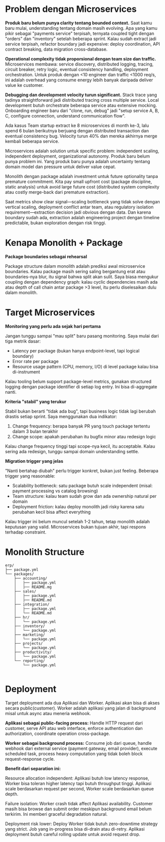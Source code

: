 # Problem dengan Microservices

**Produk baru belum punya clarity tentang bounded context.** Saat kamu baru mulai, understanding tentang domain masih evolving. Apa yang kamu pikir sebagai "payments service" terpisah, ternyata coupled tight dengan "orders" dan "inventory" setelah beberapa sprint. Kalau sudah extract jadi service terpisah, refactor boundary jadi expensive: deploy coordination, API contract breaking, data migration cross-database.

**Operational complexity tidak proporsional dengan team size dan traffic.** Microservices membawa: service discovery, distributed logging, tracing, circuit breaker, retry logic, eventual consistency handling, deployment orchestration. Untuk produk dengan <10 engineer dan traffic <1000 req/s, ini adalah overhead yang consume energy lebih banyak daripada deliver value ke customer.

**Debugging dan development velocity turun significant.** Stack trace yang tadinya straightforward jadi distributed tracing cross multiple service. Local development butuh orchestrate beberapa service atau extensive mocking. Onboarding engineer baru dari "clone, run, debug" jadi "setup service A, B, C, configure connection, understand communication flow".

Ada kasus Team startup extract ke 8 microservices di month ke-3, lalu spend 6 bulan berikutnya berjuang dengan distributed transaction dan eventual consistency bug. Velocity turun 40% dan mereka akhirnya merge kembali beberapa service.

Microservices adalah solution untuk specific problem: independent scaling, independent deployment, organizational autonomy. Produk baru belum punya problem ini. Yang produk baru punya adalah uncertainty tentang domain model dan pressure untuk deliver value cepat.

Monolith dengan package adalah investment untuk future optionality tanpa premature commitment. Kita  pay small upfront cost (package discipline, static analysis) untuk avoid large future cost (distributed system complexity atau costly merge-back dari premature extraction).

Saat metrics show clear signal—scaling bottleneck yang tidak solve dengan vertical scaling, deployment conflict antar team, atau regulatory isolation requirement—extraction decision jadi obvious dengan data. Dan karena boundary sudah ada, extraction adalah engineering project dengan timeline predictable, bukan exploration dengan risk tinggi.

# Kenapa Monolith + Package
**Package boundaries sebagai rehearsal**

Package structure dalam monolith adalah prediksi awal microservice boundaries. Kalau package masih sering saling bergantung erat atau boundaries-nya blur, itu signal bahwa split akan sulit. Saya biasa mengukur coupling dengan dependency graph: kalau cyclic dependencies masih ada atau depth of call chain antar package >3 level, itu perlu diselesaikan dulu dalam monolith.

# Target Microservices
**Monitoring yang perlu ada sejak hari pertama**

Jangan tunggu sampai "mau split" baru pasang monitoring. Saya mulai dari tiga metrik dasar:

- Latency per package (bukan hanya endpoint-level, tapi logical boundary)
- Error rate per package
- Resource usage pattern (CPU, memory, I/O) di level package kalau bisa di-instrument

Kalau tooling belum support package-level metrics, gunakan structured logging dengan package identifier di setiap log entry. Ini bisa di-aggregate nanti.

**Kriteria "stabil" yang terukur**

Stabil bukan berarti "tidak ada bug", tapi business logic tidak lagi berubah drastis setiap sprint. Saya menggunakan dua indikator:

1. Change frequency: berapa banyak PR yang touch package tertentu dalam 3 bulan terakhir
2. Change scope: apakah perubahan itu bugfix minor atau redesign logic

Kalau change frequency tinggi tapi scope-nya kecil, itu acceptable. Kalau sering ada redesign, tunggu sampai domain understanding settle.

**Migration trigger yang jelas**

"Nanti bertahap diubah" perlu trigger konkret, bukan just feeling. Beberapa trigger yang reasonable:

- Scalability bottleneck: satu package butuh scale independent (misal: payment processing vs catalog browsing)
- Team structure: kalau team sudah grow dan ada ownership natural per domain
- Deployment friction: kalau deploy monolith jadi risky karena satu perubahan kecil bisa affect everything

Kalau trigger ini belum muncul setelah 1-2 tahun, tetap monolith adalah keputusan yang valid. Microservices bukan tujuan akhir, tapi respons terhadap constraint.
# Monolith Structure
```
erp/
├── package.yml  
└── packages/
    ├── accounting/
    │   ├── package.yml
    │   ├── README.mg
    ├── sales/
    │   ├── package.yml
    │   ├── README.md
    ├── integration/
    │   ├── package.yml
    │   └── README.md
    ├── hr/
    │   └── package.yml
    ├── inventory/
    │   └── package.yml
    ├── marketing/
    │   └── package.yml
    ├── projects/
    │   └── package.yml
    ├── productivity/
    │   └── package.yml
    └── reporting/
        └── package.yml
        
```
# Deployment
Target deployment ada dua Aplikasi dan Worker. Aplikasi akan bisa di akses secara public(customer). Worker adalah aplikasi yang jalan di background misal untuk async atau meneria webhook.

**Aplikasi sebagai public-facing process:** Handle HTTP request dari customer, serve API atau web interface, enforce authentication dan authorization, coordinate operation cross-package.

**Worker sebagai background process:** Consume job dari queue, handle webhook dari external service (payment gateway, email provider), execute scheduled task, process heavy computation yang tidak boleh block request-response cycle.

**Benefit dari separation ini:**

Resource allocation independent: Aplikasi butuh low latency response, Worker bisa toleran higher latency tapi butuh throughput tinggi. Aplikasi scale berdasarkan request per second, Worker scale berdasarkan queue depth.

Failure isolation: Worker crash tidak affect Aplikasi availability. Customer masih bisa browse dan submit order meskipun background email belum terkirim. Ini memberi graceful degradation natural.

Deployment risk lower: Deploy Worker tidak butuh zero-downtime strategy yang strict. Job yang in-progress bisa di-drain atau di-retry. Aplikasi deployment butuh careful rolling update untuk avoid request drop.